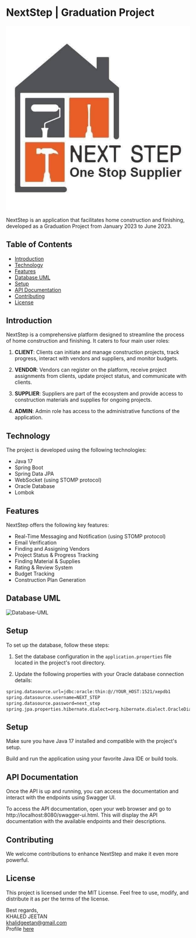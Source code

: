 # NextStep | Graduation Project

![NextStep Logo](src/main/resources/logo/logo.png)

NextStep is an application that facilitates home construction and finishing, developed as a Graduation Project from January 2023 to June 2023.

## Table of Contents
- [Introduction](#introduction)
- [Technology](#technology)
- [Features](#features)
- [Database UML](#database-uml)
- [Setup](#setup)
- [API Documentation](#api-documentation)
- [Contributing](#contributing)
- [License](#license)

## Introduction

NextStep is a comprehensive platform designed to streamline the process of home construction and finishing. It caters to four main user roles:

1. **CLIENT**: Clients can initiate and manage construction projects, track progress, interact with vendors and suppliers, and monitor budgets.

2. **VENDOR**: Vendors can register on the platform, receive project assignments from clients, update project status, and communicate with clients.

3. **SUPPLIER**: Suppliers are part of the ecosystem and provide access to construction materials and supplies for ongoing projects.

4. **ADMIN**: Admin role has access to the administrative functions of the application.

## Technology

The project is developed using the following technologies:

- Java 17
- Spring Boot
- Spring Data JPA
- WebSocket (using STOMP protocol)
- Oracle Database
- Lombok

## Features

NextStep offers the following key features:

- Real-Time Messaging and Notification (using STOMP protocol)
- Email Verification
- Finding and Assigning Vendors
- Project Status & Progress Tracking
- Finding Material & Supplies
- Rating & Review System
- Budget Tracking
- Construction Plan Generation

## Database UML

![Database-UML](https://github.com/khaledJeetan/graduation-project/assets/98354275/b889ad8d-0bb3-4eaf-a300-f37eb3452f41)


## Setup

To set up the database, follow these steps:

1. Set the database configuration in the `application.properties` file located in the project's root directory.

2. Update the following properties with your Oracle database connection details:

```properties
spring.datasource.url=jdbc:oracle:thin:@//YOUR_HOST:1521/xepdb1
spring.datasource.username=NEXT_STEP
spring.datasource.password=next_step
spring.jpa.properties.hibernate.dialect=org.hibernate.dialect.OracleDialect
```
## Setup

Make sure you have Java 17 installed and compatible with the project's setup.

Build and run the application using your favorite Java IDE or build tools.

## API Documentation

Once the API is up and running, you can access the documentation and interact with the endpoints using Swagger UI.

To access the API documentation, open your web browser and go to http://localhost:8080/swagger-ui.html. This will display the API documentation with the available endpoints and their descriptions.

## Contributing

We welcome contributions to enhance NextStep and make it even more powerful.


## License

This project is licensed under the MIT License. Feel free to use, modify, and distribute it as per the terms of the license.

Best regards,  
KHALED JEETAN  
khalidgeetan@gmail.com  
Profile [here](https://github.com/khaledJeetan/) 

